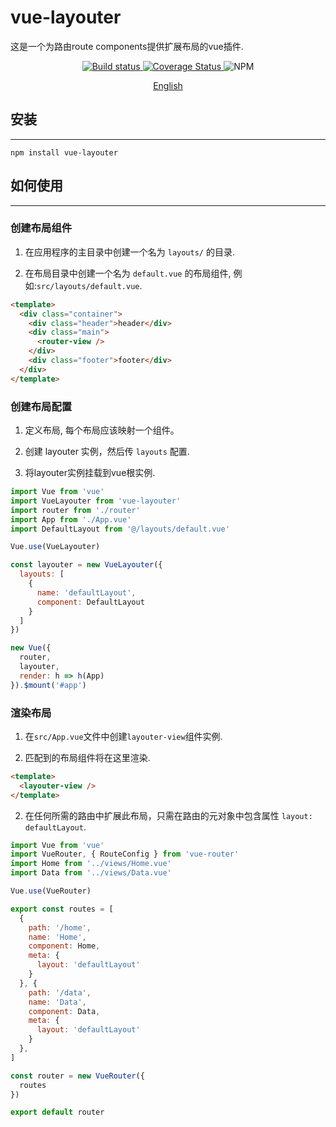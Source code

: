 # vue-layouter

这是一个为路由route components提供扩展布局的vue插件.

<p align="center">
  <a href="https://github.com/wivi1995/vue-layouter/actions/workflows/coverage.yml">
    <img alt="Build status" src="https://github.com/wivi1995/vue-layouter/actions/workflows/coverage.yml/badge.svg?branch=master">
  </a>
  <a href='https://coveralls.io/github/wivi1995/vue-layouter?branch=master'>
    <img src='https://coveralls.io/repos/github/wivi1995/vue-layouter/badge.svg?branch=master' alt='Coverage Status' />
  </a>
  <img alt="NPM" src="https://img.shields.io/npm/l/vue-layouter">
</p>

<p align="center">
  <a href="./README.md">English</a>
</p>

## 安装

---

```
npm install vue-layouter
```

## 如何使用

---

### 创建布局组件

1. 在应用程序的主目录中创建一个名为 `layouts/` 的目录.

2. 在布局目录中创建一个名为 `default.vue` 的布局组件, 例如:`src/layouts/default.vue`.

``` html
<template>
  <div class="container">
    <div class="header">header</div>
    <div class="main">
      <router-view />
    </div>
    <div class="footer">footer</div>
  </div>
</template>
```

### 创建布局配置

1. 定义布局, 每个布局应该映射一个组件。

2. 创建 layouter 实例，然后传 `layouts` 配置.

3. 将layouter实例挂载到vue根实例.

```javascript
import Vue from 'vue'
import VueLayouter from 'vue-layouter'
import router from './router'
import App from './App.vue'
import DefaultLayout from '@/layouts/default.vue'

Vue.use(VueLayouter)

const layouter = new VueLayouter({
  layouts: [
    {
      name: 'defaultLayout',
      component: DefaultLayout
    }
  ]
})

new Vue({
  router,
  layouter,
  render: h => h(App)
}).$mount('#app')
```

### 渲染布局

1. 在`src/App.vue`文件中创建`layouter-view`组件实例.

2. 匹配到的布局组件将在这里渲染.

``` html
<template>
  <layouter-view />
</template>
```

2. 在任何所需的路由中扩展此布局，只需在路由的元对象中包含属性 `layout: defaultLayout`.

``` javascript
import Vue from 'vue'
import VueRouter, { RouteConfig } from 'vue-router'
import Home from '../views/Home.vue'
import Data from '../views/Data.vue'

Vue.use(VueRouter)

export const routes = [
  {
    path: '/home',
    name: 'Home',
    component: Home,
    meta: {
      layout: 'defaultLayout'
    }
  }, {
    path: '/data',
    name: 'Data',
    component: Data,
    meta: {
      layout: 'defaultLayout'
    }
  },
]

const router = new VueRouter({
  routes
})

export default router

```
